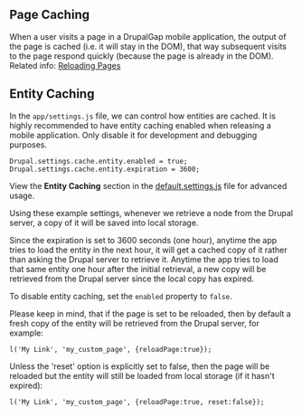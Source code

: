 ## Page Caching

When a user visits a page in a DrupalGap mobile application, the output of the page is cached (i.e. it will stay in the DOM), that way subsequent visits to the page respond quickly (because the page is already in the DOM). Related info: [Reloading Pages](../Pages/Reloading_Pages)

## Entity Caching

In the `app/settings.js` file, we can control how entities are cached. It is highly recommended to have entity caching enabled when releasing a mobile application. Only disable it for development and debugging purposes.

```
Drupal.settings.cache.entity.enabled = true;
Drupal.settings.cache.entity.expiration = 3600;
```

View the **Entity Caching** section in the [default.settings.js](https://github.com/signalpoint/DrupalGap/blob/7.x-1.x/app/default.settings.js) file for advanced usage. 

Using these example settings, whenever we retrieve a node from the Drupal server, a copy of it will be saved into local storage.

Since the expiration is set to 3600 seconds (one hour), anytime the app tries to load the entity in the next hour, it will get a cached copy of it rather than asking the Drupal server to retrieve it. Anytime the app tries to load that same entity one hour after the initial retrieval, a new copy will be retrieved from the Drupal server since the local copy has expired.

To disable entity caching, set the `enabled` property to `false`.

Please keep in mind, that if the page is set to be reloaded, then by default a fresh copy of the entity will be retrieved from the Drupal server, for example:

`l('My Link', 'my_custom_page', {reloadPage:true});`

Unless the 'reset' option is explicitly set to false, then the page will be reloaded but the entity will still be loaded from local storage (if it hasn't expired):

`l('My Link', 'my_custom_page', {reloadPage:true, reset:false});`